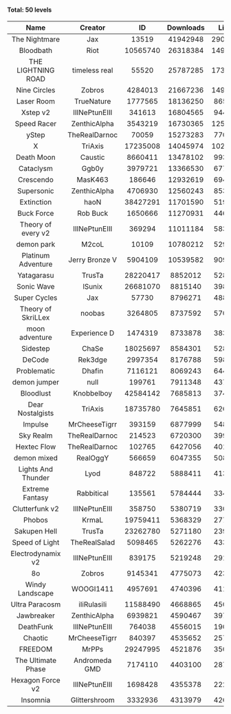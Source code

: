 #### Total: 50 levels

| Name | Creator | ID | Downloads | Likes |
|:---:|:---:|:---:|:---:|:---:|
| The Nightmare | Jax | 13519 | 41942948 | 2904748
| Bloodbath | Riot | 10565740 | 26318384 | 1499354
| THE LIGHTNING ROAD | timeless real | 55520 | 25787285 | 1735291
| Nine Circles | Zobros | 4284013 | 21667236 | 1496461
| Laser Room | TrueNature | 1777565 | 18136250 | 865196
| Xstep v2 | IIINePtunEIII | 341613 | 16804565 | 944524
| Speed Racer | ZenthicAlpha | 3543219 | 16730365 | 1258616
| yStep | TheRealDarnoc | 70059 | 15273283 | 770856
| X | TriAxis | 17235008 | 14045974 | 1022402
| Death Moon  | Caustic | 8660411 | 13478102 | 993503
| Cataclysm | Ggb0y | 3979721 | 13366530 | 677361
| Crescendo | MasK463 | 186646 | 12932619 | 694498
| Supersonic | ZenthicAlpha | 4706930 | 12560243 | 853534
| Extinction | haoN | 38427291 | 11701590 | 519379
| Buck Force | Rob Buck | 1650666 | 11270931 | 446310
| Theory of every v2 | IIINePtunEIII | 369294 | 11011184 | 583000
| demon park | M2coL | 10109 | 10780212 | 529145
| Platinum Adventure | Jerry Bronze V | 5904109 | 10539582 | 909082
| Yatagarasu  | TrusTa | 28220417 | 8852012 | 528835
| Sonic Wave | lSunix | 26681070 | 8815140 | 398193
| Super Cycles | Jax | 57730 | 8796271 | 488668
| Theory of SkriLLex | noobas | 3264805 | 8737592 | 570523
| moon adventure | Experience D | 1474319 | 8733878 | 383950
| Sidestep | ChaSe | 18025697 | 8584301 | 528045
| DeCode | Rek3dge | 2997354 | 8176788 | 598927
| Problematic | Dhafin | 7116121 | 8069243 | 644299
| demon jumper | null | 199761 | 7911348 | 437845
| Bloodlust | Knobbelboy | 42584142 | 7685813 | 374888
| Dear Nostalgists | TriAxis | 18735780 | 7645851 | 626886
| Impulse | MrCheeseTigrr | 393159 | 6877999 | 548477
| Sky Realm | TheRealDarnoc | 214523 | 6720300 | 399437
| Hextec Flow | TheRealDarnoc | 102765 | 6427056 | 401961
| demon mixed | RealOggY | 566659 | 6047355 | 508395
| Lights And Thunder | Lyod | 848722 | 5888411 | 413669
| Extreme Fantasy | Rabbitical | 135561 | 5784444 | 334278
| Clutterfunk v2 | IIINePtunEIII | 358750 | 5380719 | 330225
| Phobos | KrmaL | 19759411 | 5368329 | 277558
| Sakupen Hell | TrusTa | 23262780 | 5271180 | 239362
| Speed of Light | TheRealSalad | 5098465 | 5262276 | 433495
| Electrodynamix v2 | IIINePtunEIII | 839175 | 5219248 | 291268
| 8o | Zobros | 9145341 | 4775073 | 423305
| Windy Landscape | WOOGI1411 | 4957691 | 4740396 | 411009
| Ultra Paracosm | iIiRulasiIi | 11588490 | 4668865 | 450695
| Jawbreaker | ZenthicAlpha | 6939821 | 4590467 | 397449
| DeathFunk | IIINePtunEIII | 764038 | 4556015 | 190132
| Chaotic | MrCheeseTigrr | 840397 | 4535652 | 257556
| FREEDOM | MrPPs | 29247995 | 4521876 | 350296
| The Ultimate Phase | Andromeda GMD | 7174110 | 4403100 | 287586
| Hexagon Force v2 | IIINePtunEIII | 1698428 | 4355378 | 222350
| Insomnia | Glittershroom | 3332936 | 4313979 | 426174
